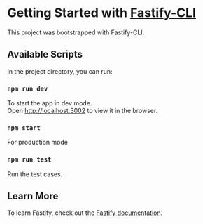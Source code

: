# Getting Started with [Fastify-CLI](https://www.npmjs.com/package/fastify-cli)
This project was bootstrapped with Fastify-CLI.

## Available Scripts

In the project directory, you can run:

### `npm run dev`

To start the app in dev mode.\
Open [http://localhost:3002](http://localhost:3002) to view it in the browser.

### `npm start`

For production mode

### `npm run test`

Run the test cases.

## Learn More

To learn Fastify, check out the [Fastify documentation](https://fastify.dev/docs/latest/).
